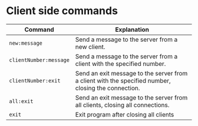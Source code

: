 # Client side commands

| Command                | Explanation                                                                                         |
|------------------------|-----------------------------------------------------------------------------------------------------|
| `new:message`          | Send a message to the server from a new client.                                                     |
| `clientNumber:message` | Send a message to the server from a client with the specified number.                               |
| `clientNumber:exit`    | Send an exit message to the server from a client with the specified number, closing the connection. |
| `all:exit`             | Send an exit message to the server from all clients, closing all connections.                       |
| `exit`                 | Exit program after closing all clients                                                              |
